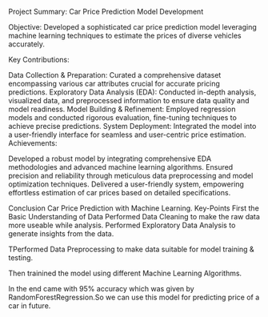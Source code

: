 Project Summary: Car Price Prediction Model Development

Objective:
Developed a sophisticated car price prediction model leveraging machine learning techniques to estimate the prices of diverse vehicles accurately.

Key Contributions:

Data Collection & Preparation: Curated a comprehensive dataset encompassing various car attributes crucial for accurate pricing predictions.
Exploratory Data Analysis (EDA): Conducted in-depth analysis, visualized data, and preprocessed information to ensure data quality and model readiness.
Model Building & Refinement: Employed regression models and conducted rigorous evaluation, fine-tuning techniques to achieve precise predictions.
System Deployment: Integrated the model into a user-friendly interface for seamless and user-centric price estimation.
Achievements:

Developed a robust model by integrating comprehensive EDA methodologies and advanced machine learning algorithms.
Ensured precision and reliability through meticulous data preprocessing and model optimization techniques.
Delivered a user-friendly system, empowering effortless estimation of car prices based on detailed specifications.

Conclusion
Car Price Prediction with Machine Learning.
Key-Points
First the Basic Understanding of Data
Performed Data Cleaning to make the raw data more useable while analysis.
Performed Exploratory Data Analysis to generate insights from the data.

TPerformed Data Preprocessing to make data suitable for model training & testing.

Then trainined the model using different Machine Learning Algorithms.

In the end came with 95% accuracy which was given by RandomForestRegression.So we can use this model for predicting price of a car in future.
